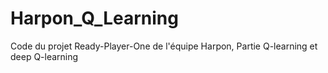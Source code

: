 # Harpon_Q_Learning

Code du projet Ready-Player-One de l'équipe Harpon,
Partie Q-learning et deep Q-learning
